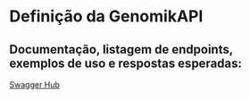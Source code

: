 # Definição da GenomikAPI

## Documentação, listagem de endpoints, exemplos de uso e respostas esperadas:

[Swagger Hub](https://app.swaggerhub.com/apis-docs/mysnips/genomikapi/v1.0)